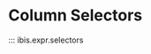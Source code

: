 # Column Selectors

<!-- prettier-ignore-start -->
::: ibis.expr.selectors
<!-- prettier-ignore-end -->
